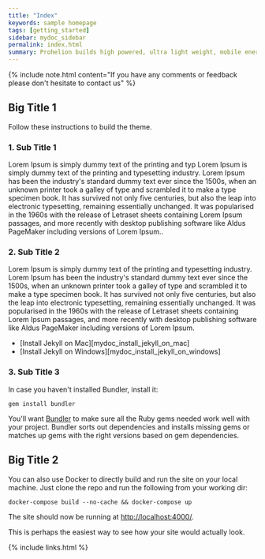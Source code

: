 ```yaml
---
title: "Index"
keywords: sample homepage
tags: [getting_started]
sidebar: mydoc_sidebar
permalink: index.html
summary: Prohelion builds high powered, ultra light weight, mobile energy solutions, to power the vehicles and minds of the future.
---
```


{% include note.html content="If you have any comments or feedback please don't hesitate to contact us" %}

## Big Title 1

Follow these instructions to build the theme.

### 1. Sub Title 1
Lorem Ipsum is simply dummy text of the printing and typ
Lorem Ipsum is simply dummy text of the printing and typesetting industry. Lorem Ipsum has been the industry's standard dummy text ever since the 1500s, when an unknown printer took a galley of type and scrambled it to make a type specimen book. It has survived not only five centuries, but also the leap into electronic typesetting, remaining essentially unchanged. It was popularised in the 1960s with the release of Letraset sheets containing Lorem Ipsum passages, and more recently with desktop publishing software like Aldus PageMaker including versions of Lorem Ipsum..

### 2. Sub Title 2

Lorem Ipsum is simply dummy text of the printing and typesetting industry. Lorem Ipsum has been the industry's standard dummy text ever since the 1500s, when an unknown printer took a galley of type and scrambled it to make a type specimen book. It has survived not only five centuries, but also the leap into electronic typesetting, remaining essentially unchanged. It was popularised in the 1960s with the release of Letraset sheets containing Lorem Ipsum passages, and more recently with desktop publishing software like Aldus PageMaker including versions of Lorem Ipsum.

* [Install Jekyll on Mac][mydoc_install_jekyll_on_mac]
* [Install Jekyll on Windows][mydoc_install_jekyll_on_windows]

### 3. Sub Title 3

In case you haven't installed Bundler, install it:

```
gem install bundler
```

You'll want [Bundler](http://bundler.io/) to make sure all the Ruby gems needed work well with your project. Bundler sorts out dependencies and installs missing gems or matches up gems with the right versions based on gem dependencies.

## Big Title 2

You can also use Docker to directly build and run the site on your local machine. Just clone the repo and run the following from your working dir:
```
docker-compose build --no-cache && docker-compose up
```
The site should now be running at [http://localhost:4000/](http://localhost:4000/).

This is perhaps the easiest way to see how your site would actually look.


{% include links.html %}
